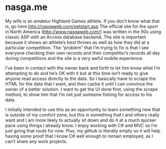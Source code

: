 nasga.me
========
My wife is an amateur Highland Games athlete. 
If you don’t know what that is, go here http://nasgaweb.com/getstart.asp
The official site for the sport in North America (http://www.nasgaweb.com/) 
was written in the 90s using classic ASP with an Access database backend. 
The site is important because it shows an athlete’s best throws as well as how they did at a particular competition. 
The “problem” that I’m trying to fix is that I see everyone checking their own records and their competitor’s records 
all day during competitions and the site is a very awful mobile experience.

I’ve been in contact with the owner back and forth to let him know what I’m attempting to do 
and he’s OK with it but at this time isn’t ready to give anyone read access directly to the data. 
So I basically have to scrape the HTML for the data that I want, 
and then cache it until I can convince the owner of a better solution. 
I want to get the UI done first, using the scrape method, to show him that 
I’m not just someone fishing for access to his data.

I initially intended to use this as an opportunity 
to learn something new that is outside of my comfort zone, 
but this is something that I and others really want and 
I am more likely to actually sit down and do it at a much 
quicker pace using things I already know. 
I enjoy working with C# and MVC so I’m just going that route for now. 
Plus, my github is literally empty so it will help having some proof 
that I know C# well enough to remain employed, as I can’t share any work projects.
